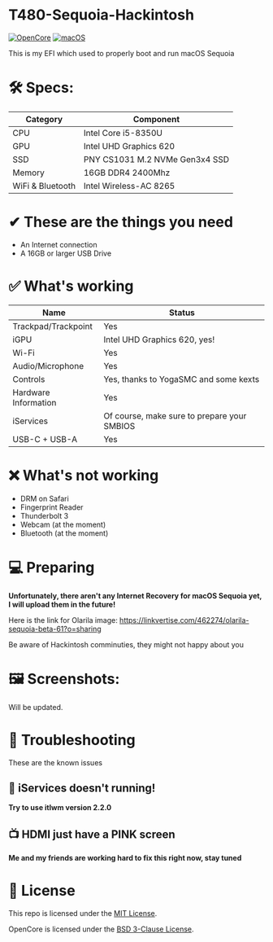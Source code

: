  # T480-Sequoia-Hackintosh
[![OpenCore](https://img.shields.io/badge/OpenCore-1.0.1-blue)](https://github.com/acidanthera/OpenCorePkg)
[![macOS](https://img.shields.io/badge/macOS-Sequoia-brightgreen.svg)](https://developer.apple.com/documentation/macos-release-notes/macos-15-release-notes)

This is my EFI which used to properly boot and run macOS Sequoia

# 🛠 Specs:

| Category         | Component                            |
| -----------------| ------------------------------------ |
| CPU              | Intel Core i5-8350U                  |
| GPU              | Intel UHD Graphics 620               |
| SSD              | PNY CS1031 M.2 NVMe Gen3x4 SSD       |
| Memory           | 16GB DDR4 2400Mhz                    |
| WiFi & Bluetooth | Intel Wireless-AC 8265               |

# ✔ These are the things you need
- An Internet connection
- A 16GB or larger USB Drive


# ✅ What's working
| Name             | Status                               |
| -----------------| ------------------------------------ |
| Trackpad/Trackpoint    | Yes                            |
| iGPU                   | Intel UHD Graphics 620, yes!   |
| Wi-Fi                  | Yes
| Audio/Microphone                  | Yes                            |
| Controls | Yes, thanks to YogaSMC and some kexts               |
| Hardware Information   | Yes |
| iServices | Of course, make sure to prepare your SMBIOS |
| USB-C + USB-A | Yes |


# ❌ What's not working
- DRM on Safari
- Fingerprint Reader
- Thunderbolt 3
- Webcam (at the moment)
- Bluetooth (at the moment)

# 💻 Preparing
**Unfortunately, there aren't any Internet Recovery for macOS Sequoia yet, I will upload them in the future!**

Here is the link for Olarila image: https://linkvertise.com/462274/olarila-sequoia-beta-61?o=sharing

Be aware of Hackintosh comminuties, they might not happy about you

# 🖼️ Screenshots:
Will be updated.

# 🧰 Troubleshooting
These are the known issues

## 💬 iServices doesn't running!
**Try to use itlwm version 2.2.0**

## 📺 HDMI just have a **PINK** screen
**Me and my friends are working hard to fix this right now, stay tuned**

# 📜 License
This repo is licensed under the [MIT License](https://github.com/qt2409xde/T480-Sequoia-Hackintosh/blob/main/LICENSE).

OpenCore is licensed under the [BSD 3-Clause License](https://github.com/acidanthera/OpenCorePkg/blob/master/LICENSE.txt).

